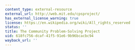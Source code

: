 ```yaml
---
content_type: external-resource
external_url: http://web.mit.edu/cpsproject/
has_external_license_warning: true
license: https://en.wikipedia.org/wiki/All_rights_reserved
status: ''
title: The Community Problem-Solving Project
uid: 618fc756-dcaf-41f5-91e6-9b96bcacbc94
wayback_url: ''
---
```

